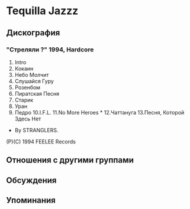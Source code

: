 # Tequilla Jazzz



## Дискография

### "Стреляли ?" 1994, Hardcore

1.  Intro
2.  Кокаин
3.  Небо Молчит
4.  Слушайся Гуру
5.  Розенбом
6.  Пиратская Песня
7.  Старик
8.  Уран
9.  Педро
10.I.F.L.
11.No More Heroes *
12.Чаттануга
13.Песня, Которой Здесь Нет

* By STRANGLERS.

(P)(C) 1994 FEELEE Records


## Отношения с другими группами


## Обсуждения


## Упоминания

